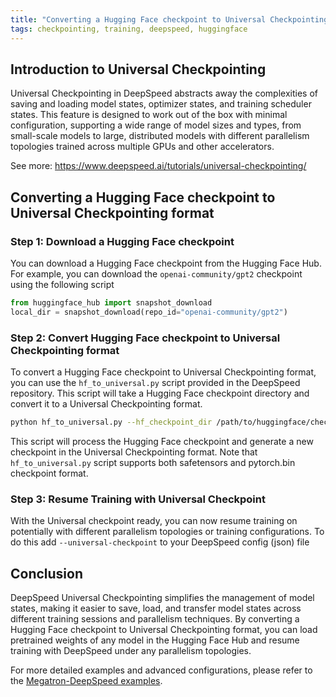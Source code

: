 ```yaml
---
title: "Converting a Hugging Face checkpoint to Universal Checkpointing format"
tags: checkpointing, training, deepspeed, huggingface
---
```


## Introduction to Universal Checkpointing

Universal Checkpointing in DeepSpeed abstracts away the complexities of saving and loading model states, optimizer states, and training scheduler states. This feature is designed to work out of the box with minimal configuration, supporting a wide range of model sizes and types, from small-scale models to large, distributed models with different parallelism topologies trained across multiple GPUs and other accelerators.

See more: https://www.deepspeed.ai/tutorials/universal-checkpointing/

## Converting a Hugging Face checkpoint to Universal Checkpointing format

### Step 1: Download a Hugging Face checkpoint

You can download a Hugging Face checkpoint from the Hugging Face Hub. For example, you can download the `openai-community/gpt2` checkpoint using the following script

```python
from huggingface_hub import snapshot_download
local_dir = snapshot_download(repo_id="openai-community/gpt2")
```

### Step 2: Convert Hugging Face checkpoint to Universal Checkpointing format

To convert a Hugging Face checkpoint to Universal Checkpointing format, you can use the `hf_to_universal.py` script provided in the DeepSpeed repository. This script will take a Hugging Face checkpoint directory and convert it to a Universal Checkpointing format.

```bash
python hf_to_universal.py --hf_checkpoint_dir /path/to/huggingface/checkpoint --save_dir /path/to/universal/checkpoint
```

This script will process the Hugging Face checkpoint and generate a new checkpoint in the Universal Checkpointing format. Note that `hf_to_universal.py` script supports both safetensors and pytorch.bin checkpoint format.

### Step 3: Resume Training with Universal Checkpoint
With the Universal checkpoint ready, you can now resume training on potentially with different parallelism topologies or training configurations. To do this add `--universal-checkpoint` to your DeepSpeed config (json) file


## Conclusion
DeepSpeed Universal Checkpointing simplifies the management of model states, making it easier to save, load, and transfer model states across different training sessions and parallelism techniques. By converting a Hugging Face checkpoint to Universal Checkpointing format, you can load pretrained weights of any model in the Hugging Face Hub and resume training with DeepSpeed under any parallelism topologies.

For more detailed examples and advanced configurations, please refer to the [Megatron-DeepSpeed examples](https://github.com/deepspeedai/Megatron-DeepSpeed/tree/main/examples_deepspeed/universal_checkpointing).
